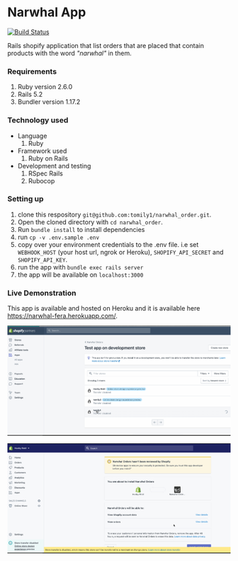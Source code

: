 # Narwhal App
[![Build Status](https://travis-ci.com/tomily1/narwhal_order.svg?branch=master)](https://travis-ci.com/tomily1/narwhal_order)

Rails shopify application that list orders that are placed that contain products with the word *"narwhal"* in them.

### Requirements
1. Ruby version 2.6.0
2. Rails 5.2
3. Bundler version 1.17.2


### Technology used
* Language
  1. Ruby
* Framework used
  1. Ruby on Rails
* Development and testing
  1. RSpec Rails
  2. Rubocop

### Setting up
1. clone this respository `git@github.com:tomily1/narwhal_order.git`.
2. Open the cloned directory with `cd narwhal_order`.
3. Run `bundle install` to install dependencies
4. run `cp -v .env.sample .env`
5. copy over your environment credentials to the .env file. i.e set `WEBHOOK_HOST` (your host url, ngrok or Heroku), `SHOPIFY_API_SECRET` and `SHOPIFY_API_KEY`.
5. run the app with `bundle exec rails server`
6. the app will be available on `localhost:3000`


### Live Demonstration

This app is available and hosted on Heroku and it is available here https://narwhal-fera.herokuapp.com/.


![Demo 1](https://github.com/tomily1/narwhal_order/blob/master/narwhal_demo.gif?raw=true)

![Demo 2](https://github.com/tomily1/narwhal_order/blob/master/narwhal_demo2.gif?raw=true)
